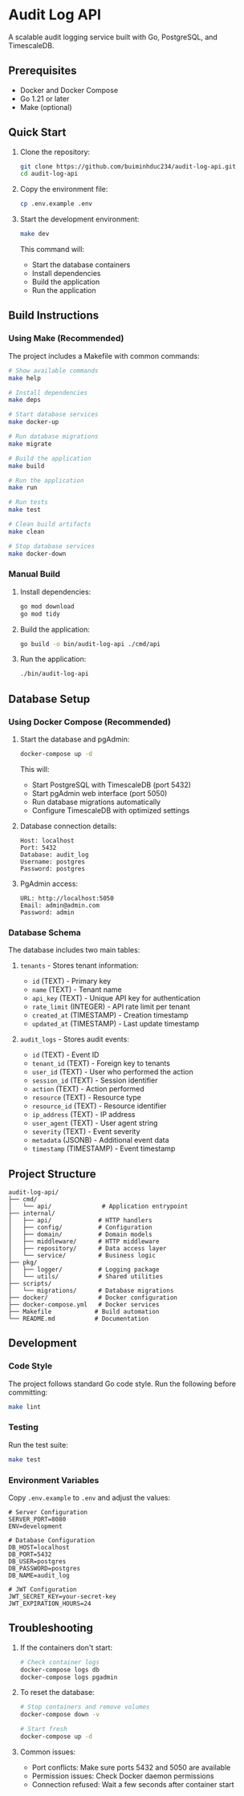 # Audit Log API

A scalable audit logging service built with Go, PostgreSQL, and TimescaleDB.

## Prerequisites

- Docker and Docker Compose
- Go 1.21 or later
- Make (optional)

## Quick Start

1. Clone the repository:
   ```bash
   git clone https://github.com/buiminhduc234/audit-log-api.git
   cd audit-log-api
   ```

2. Copy the environment file:
   ```bash
   cp .env.example .env
   ```

3. Start the development environment:
   ```bash
   make dev
   ```

   This command will:
   - Start the database containers
   - Install dependencies
   - Build the application
   - Run the application

## Build Instructions

### Using Make (Recommended)

The project includes a Makefile with common commands:

```bash
# Show available commands
make help

# Install dependencies
make deps

# Start database services
make docker-up

# Run database migrations
make migrate

# Build the application
make build

# Run the application
make run

# Run tests
make test

# Clean build artifacts
make clean

# Stop database services
make docker-down
```

### Manual Build

1. Install dependencies:
   ```bash
   go mod download
   go mod tidy
   ```

2. Build the application:
   ```bash
   go build -o bin/audit-log-api ./cmd/api
   ```

3. Run the application:
   ```bash
   ./bin/audit-log-api
   ```

## Database Setup

### Using Docker Compose (Recommended)

1. Start the database and pgAdmin:
   ```bash
   docker-compose up -d
   ```

   This will:
   - Start PostgreSQL with TimescaleDB (port 5432)
   - Start pgAdmin web interface (port 5050)
   - Run database migrations automatically
   - Configure TimescaleDB with optimized settings

2. Database connection details:
   ```
   Host: localhost
   Port: 5432
   Database: audit_log
   Username: postgres
   Password: postgres
   ```

3. PgAdmin access:
   ```
   URL: http://localhost:5050
   Email: admin@admin.com
   Password: admin
   ```

### Database Schema

The database includes two main tables:

1. `tenants` - Stores tenant information:
   - `id` (TEXT) - Primary key
   - `name` (TEXT) - Tenant name
   - `api_key` (TEXT) - Unique API key for authentication
   - `rate_limit` (INTEGER) - API rate limit per tenant
   - `created_at` (TIMESTAMP) - Creation timestamp
   - `updated_at` (TIMESTAMP) - Last update timestamp

2. `audit_logs` - Stores audit events:
   - `id` (TEXT) - Event ID
   - `tenant_id` (TEXT) - Foreign key to tenants
   - `user_id` (TEXT) - User who performed the action
   - `session_id` (TEXT) - Session identifier
   - `action` (TEXT) - Action performed
   - `resource` (TEXT) - Resource type
   - `resource_id` (TEXT) - Resource identifier
   - `ip_address` (TEXT) - IP address
   - `user_agent` (TEXT) - User agent string
   - `severity` (TEXT) - Event severity
   - `metadata` (JSONB) - Additional event data
   - `timestamp` (TIMESTAMP) - Event timestamp

## Project Structure

```
audit-log-api/
├── cmd/
│   └── api/              # Application entrypoint
├── internal/
│   ├── api/             # HTTP handlers
│   ├── config/          # Configuration
│   ├── domain/          # Domain models
│   ├── middleware/      # HTTP middleware
│   ├── repository/      # Data access layer
│   └── service/         # Business logic
├── pkg/
│   ├── logger/          # Logging package
│   └── utils/           # Shared utilities
├── scripts/
│   └── migrations/      # Database migrations
├── docker/              # Docker configuration
├── docker-compose.yml   # Docker services
├── Makefile            # Build automation
└── README.md           # Documentation
```

## Development

### Code Style

The project follows standard Go code style. Run the following before committing:

```bash
make lint
```

### Testing

Run the test suite:

```bash
make test
```

### Environment Variables

Copy `.env.example` to `.env` and adjust the values:

```env
# Server Configuration
SERVER_PORT=8080
ENV=development

# Database Configuration
DB_HOST=localhost
DB_PORT=5432
DB_USER=postgres
DB_PASSWORD=postgres
DB_NAME=audit_log

# JWT Configuration
JWT_SECRET_KEY=your-secret-key
JWT_EXPIRATION_HOURS=24
```

## Troubleshooting

1. If the containers don't start:
   ```bash
   # Check container logs
   docker-compose logs db
   docker-compose logs pgadmin
   ```

2. To reset the database:
   ```bash
   # Stop containers and remove volumes
   docker-compose down -v
   
   # Start fresh
   docker-compose up -d
   ```

3. Common issues:
   - Port conflicts: Make sure ports 5432 and 5050 are available
   - Permission issues: Check Docker daemon permissions
   - Connection refused: Wait a few seconds after container start